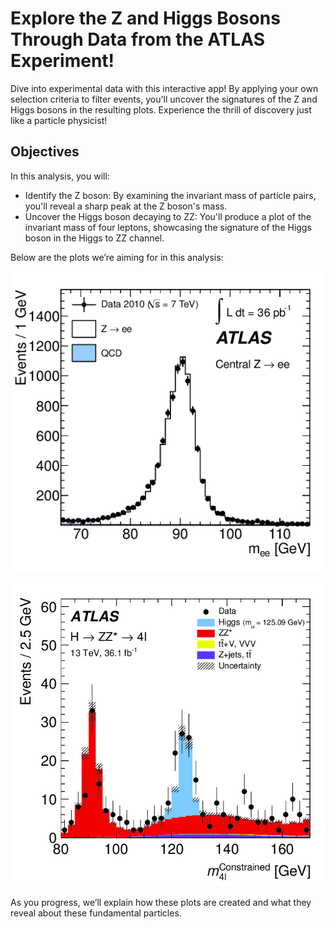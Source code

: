 # Explore the Z and Higgs Bosons Through Data from the ATLAS Experiment!
Dive into experimental data with this interactive app! By applying your own selection criteria to filter events, you'll uncover the signatures of the Z and Higgs bosons in the resulting plots. Experience the thrill of discovery just like a particle physicist!

## Objectives
In this analysis, you will:

- Identify the Z boson: By examining the invariant mass of particle pairs, you'll reveal a sharp peak at the Z boson's mass.
- Uncover the Higgs boson decaying to ZZ: You'll produce a plot of the invariant mass of four leptons, showcasing the signature of the Higgs boson in the Higgs to ZZ channel.

Below are the plots we’re aiming for in this analysis:

![Invariant mass of the Z boson.](images/Z-boson-invariant-mass-distribution.png)

![Invariant mass of the Higgs boson](images/Higss_invariant_mass_distribution.png)

As you progress, we’ll explain how these plots are created and what they reveal about these fundamental particles.